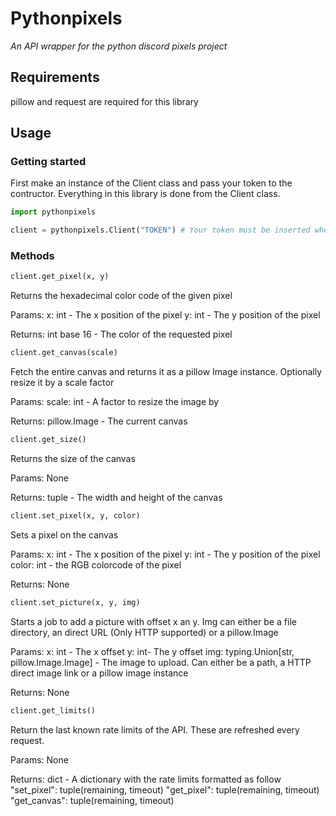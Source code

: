 # Pythonpixels

*An API wrapper for the python discord pixels project*

## Requirements

pillow and request are required for this library

## Usage

### Getting started

First make an instance of the Client class and pass your token to the contructor.
Everything in this library is done from the Client class.

```py
import pythonpixels

client = pythonpixels.Client("TOKEN") # Your token must be inserted where it says TOKEN
```

### Methods

```py
client.get_pixel(x, y)
```

Returns the hexadecimal color code of the given pixel
    
Params:
x: int - The x position of the pixel
y: int - The y position of the pixel

Returns:
int base 16 - The color of the requested pixel

```py
client.get_canvas(scale)
```

Fetch the entire canvas and returns it as a pillow Image instance. Optionally resize it by a scale factor

Params:
scale: int - A factor to resize the image by

Returns:
pillow.Image - The current canvas

```py
client.get_size()
```

Returns the size of the canvas

Params:
None

Returns:
tuple - The width and height of the canvas

```py
client.set_pixel(x, y, color)
```

Sets a pixel on the canvas

Params:
x: int - The x position of the pixel
y: int - The y position of the pixel
color: int - the RGB colorcode of the pixel

Returns:
None

```py
client.set_picture(x, y, img)
```
Starts a job to add a picture with offset x an y. Img can either be a file directory, an direct URL (Only HTTP supported) or a pillow.Image

Params:
x: int - The x offset
y: int- The y offset
img: typing.Union[str, pillow.Image.Image] - The image to upload. Can either be a path, a HTTP direct image link or a pillow image instance

Returns:
None

```py
client.get_limits()
```

Return the last known rate limits of the API. These are refreshed every request.

Params:
None

Returns:
dict - A dictionary with the rate limits formatted as follow
"set_pixel": tuple(remaining, timeout)
"get_pixel": tuple(remaining, timeout)
"get_canvas": tuple(remaining, timeout)